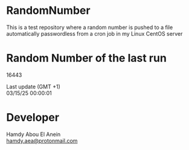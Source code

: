 # RandomNumber    
This is a test repository where a random number is pushed to a file automatically passwordless from a cron job in my Linux CentOS server    
# Random Number of the last run   
16443
      
Last update (GMT +1)    
03/15/25 00:00:01
# Developer    
Hamdy Abou El Anein   
hamdy.aea@protonmail.com
